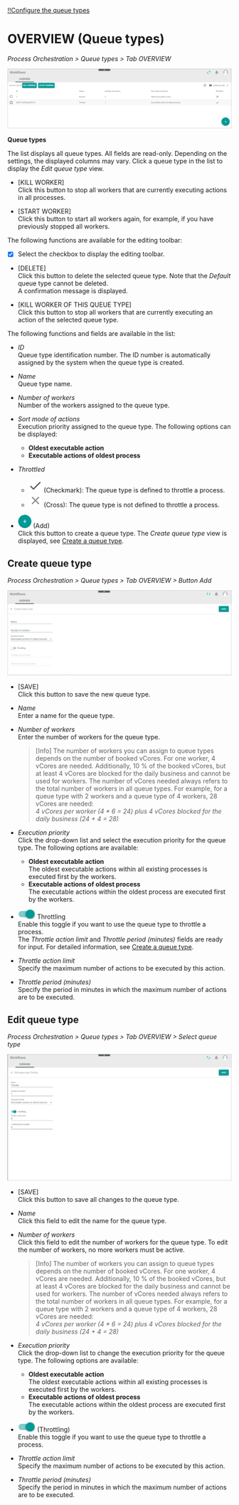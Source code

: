 [!!Configure the queue types](../Integration/01_ConfigureQueueTypes.md)


# OVERVIEW (Queue types)

*Process Orchestration > Queue types > Tab OVERVIEW*

![Queue types](../../Assets/Screenshots/ActindoWorkFlow/QueueTypes/Overview.png "[Queue types]")

**Queue types**

The list displays all queue types. All fields are read-only. Depending on the settings, the displayed columns may vary. Click a queue type in the list to display the *Edit queue type* view.    

- [KILL WORKER]   
    Click this button to stop all workers that are currently executing actions in all processes.  

- [START WORKER]   
    Click this button to start all workers again, for example, if you have previously stopped all workers.

The following functions are available for the editing toolbar:

- [x]      
    Select the checkbox to display the editing toolbar.

- [DELETE]   
    Click this button to delete the selected queue type. Note that the *Default* queue type cannot be deleted.   
    A confirmation message is displayed.   

- [KILL WORKER OF THIS QUEUE TYPE]   
    Click this button to stop all workers that are currently executing an action of the selected queue type.   

The following functions and fields are available in the list:

- *ID*   
    Queue type identification number. The ID number is automatically assigned by the system when the queue type is created.

- *Name*   
    Queue type name.  

- *Number of workers*   
    Number of the workers assigned to the queue type.

- *Sort mode of actions*   
    Execution priority assigned to the queue type. The following options can be displayed:   
    - **Oldest executable action**
    - **Executable actions of oldest process**

- *Throttled*
     - ![Check](../../Assets/Icons/Check.png "[Check]") (Checkmark): The queue type is defined to throttle a process.
    - ![Cross](../../Assets/Icons/Cross02.png "[Cross]") (Cross): The queue type is not defined to throttle a process. 

- ![Add](../../Assets/Icons/Plus01.png "[Add]") (Add)   
    Click this button to create a queue type. The *Create queue type* view is displayed, see [Create a queue type](../Integration/01_ConfigureQueueTypes.md#create-a-queue-type).



## Create queue type

*Process Orchestration > Queue types > Tab OVERVIEW > Button Add*

![Create queue type](../../Assets/Screenshots/ActindoWorkFlow/QueueTypes/CreateQueueType.png "[Create queue type]")

- [SAVE]   
    Click this button to save the new queue type.

- *Name*   
    Enter a name for the queue type.  

- *Number of workers*   
    Enter the number of workers for the queue type.

    > [Info] The number of workers you can assign to queue types depends on the number of booked vCores. For one worker, 4 vCores are needed. Additionally, 10 % of the booked vCores, but at least 4 vCores are blocked for the daily business and cannot be used for workers. The number of vCores needed always refers to the total number of workers in all queue types. For example, for a queue type with 2 workers and a queue type of 4 workers, 28 vCores are needed:    
    *4 vCores per worker (4 \* 6 = 24) plus 4 vCores blocked for the daily business (24 + 4 = 28)*

- *Execution priority*   
    Click the drop-down list and select the execution priority for the queue type. The following options are available:
    - **Oldest executable action**   
        The oldest executable actions within all existing processes is executed first by the workers.
    - **Executable actions of oldest process**   
        The executable actions within the oldest process are executed first by the workers.

- ![Throttling](../../Assets/Icons/Toggle.png "[Throttling]") Throttling   
    Enable this toggle if you want to use the queue type to throttle a process.    
    The *Throttle action limit* and *Throttle period (minutes)* fields are ready for input. For detailed information, see [Create a queue type](../Integration/01_ConfigureQueueTypes.md#create-a-queue-type).

- *Throttle action limit*  
    Specify the maximum number of actions to be executed by this action.   

- *Throttle period (minutes)*   
    Specify the period in minutes in which the maximum number of actions are to be executed.


## Edit queue type

*Process Orchestration > Queue types > Tab OVERVIEW > Select queue type*

![Edit queue type](../../Assets/Screenshots/ActindoWorkFlow/QueueTypes/EditQueueType.png "[Edit queue types]")


- [SAVE]   
    Click this button to save all changes to the queue type.

- *Name*   
    Click this field to edit the name for the queue type.  

- *Number of workers*   
    Click this field to edit the number of workers for the queue type. To edit the number of workers, no more workers must be active.   

    > [Info] The number of workers you can assign to queue types depends on the number of booked vCores. For one worker, 4 vCores are needed. Additionally, 10 % of the booked vCores, but at least 4 vCores are blocked for the daily business and cannot be used for workers. The number of vCores needed always refers to the total number of workers in all queue types. For example, for a queue type with 2 workers and a queue type of 4 workers, 28 vCores are needed:   
   *4 vCores per worker (4 \* 6 = 24) plus 4 vCores blocked for the daily business (24 + 4 = 28)*

- *Execution priority*   
    Click the drop-down list to change the execution priority for the queue type. The following options are available:
    - **Oldest executable action**   
        The oldest executable actions within all existing processes is executed first by the workers.
    - **Executable actions of oldest process**   
        The executable actions within the oldest process are executed first by the workers.

- ![Throttling](../../Assets/Icons/Toggle.png "[Throttling]") (Throttling)   
    Enable this toggle if you want to use the queue type to throttle a process.

- *Throttle action limit*  
    Specify the maximum number of actions to be executed by this action.   

- *Throttle period (minutes)*   
     Specify the period in minutes in which the maximum number of actions are to be executed.
